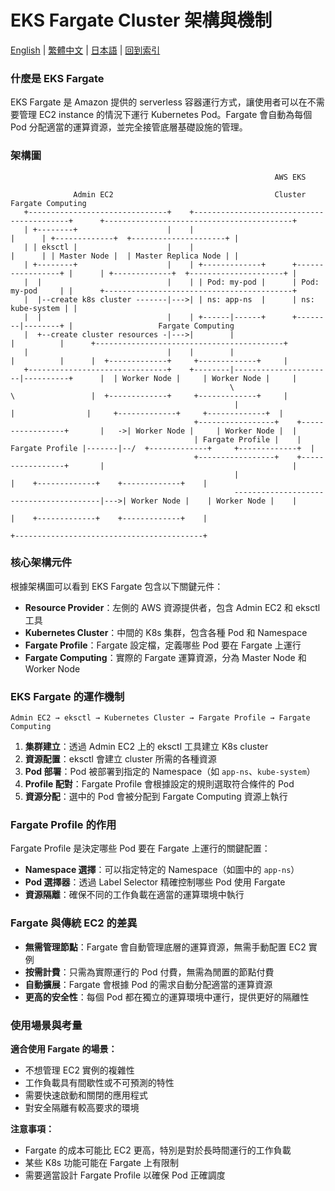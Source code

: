 # EKS Fargate Cluster 架構與機制

[English](../en/15_aws_eks_fargate_cluster.md) | [繁體中文](../zh-tw/15_aws_eks_fargate_cluster.md) | [日本語](../ja/15_aws_eks_fargate_cluster.md) | [回到索引](../README.md)

### 什麼是 EKS Fargate

EKS Fargate 是 Amazon 提供的 serverless 容器運行方式，讓使用者可以在不需要管理 EC2 instance 的情況下運行 Kubernetes Pod。Fargate 會自動為每個 Pod 分配適當的運算資源，並完全接管底層基礎設施的管理。

### 架構圖
```                                                                                                                                                                                                                                                                        
                                                           AWS EKS                                                                       

              Admin EC2                                    Cluster                                     Fargate Computing                 
   +-------------------------------+    +------------------------------------------+      +------------------------------------------+   
   | +--------+                    |    |                                          |      | +-------------+  +---------------------+ |   
   | | eksctl |                    |    |                                          |      | | Master Node |  | Master Replica Node | |   
   | +--------+                    |    | +-------------+      +-----------------+ |      | +-------------+  +---------------------+ |   
   |  |                            |    | | Pod: my-pod |      | Pod: my-pod     | |      +------------------------------------------+   
   |  |--create k8s cluster -------|--->| | ns: app-ns  |      | ns: kube-system | |                                                     
   |  |                            |    | +------|------+      +--------|--------+ |                   Fargate Computing                 
   |  +--create cluster resources -|--->|        |                      |          |      +------------------------------------------+   
   |                               |    |        |                      |          |      |  +-------------+     +-------------+     |   
   +-------------------------------+    +--------|----------------------|----------+      |  | Worker Node |     | Worker Node |     |   
                                                 \                      \                 |  +-------------+     +-------------+     |   
                                                  |                      |                |     +-------------+     +-------------+  |   
                                         +-----------------+    +-----------------+       |   ->| Worker Node |     | Worker Node |  |   
                                         | Fargate Profile |    | Fargate Profile |-------|--/  +-------------+     +-------------+  |   
                                         +-----------------+    +-----------------+       |                                          |   
                                                  |                                       |    +-------------+    +-------------+    |   
                                                  ----------------------------------------|--->| Worker Node |    | Worker Node |    |   
                                                                                          |    +-------------+    +-------------+    |   
                                                                                          +------------------------------------------+   
```

### 核心架構元件

根據架構圖可以看到 EKS Fargate 包含以下關鍵元件：

- **Resource Provider**：左側的 AWS 資源提供者，包含 Admin EC2 和 eksctl 工具
- **Kubernetes Cluster**：中間的 K8s 集群，包含各種 Pod 和 Namespace
- **Fargate Profile**：Fargate 設定檔，定義哪些 Pod 要在 Fargate 上運行
- **Fargate Computing**：實際的 Fargate 運算資源，分為 Master Node 和 Worker Node

### EKS Fargate 的運作機制

```
Admin EC2 → eksctl → Kubernetes Cluster → Fargate Profile → Fargate Computing
```

1. **集群建立**：透過 Admin EC2 上的 eksctl 工具建立 K8s cluster
2. **資源配置**：eksctl 會建立 cluster 所需的各種資源
3. **Pod 部署**：Pod 被部署到指定的 Namespace（如 `app-ns`、`kube-system`）
4. **Profile 配對**：Fargate Profile 會根據設定的規則選取符合條件的 Pod
5. **資源分配**：選中的 Pod 會被分配到 Fargate Computing 資源上執行

### Fargate Profile 的作用

Fargate Profile 是決定哪些 Pod 要在 Fargate 上運行的關鍵配置：

- **Namespace 選擇**：可以指定特定的 Namespace（如圖中的 `app-ns`）
- **Pod 選擇器**：透過 Label Selector 精確控制哪些 Pod 使用 Fargate
- **資源隔離**：確保不同的工作負載在適當的運算環境中執行

### Fargate 與傳統 EC2 的差異

- **無需管理節點**：Fargate 會自動管理底層的運算資源，無需手動配置 EC2 實例
- **按需計費**：只需為實際運行的 Pod 付費，無需為閒置的節點付費
- **自動擴展**：Fargate 會根據 Pod 的需求自動分配適當的運算資源
- **更高的安全性**：每個 Pod 都在獨立的運算環境中運行，提供更好的隔離性

### 使用場景與考量

**適合使用 Fargate 的場景：**
- 不想管理 EC2 實例的複雜性
- 工作負載具有間歇性或不可預測的特性
- 需要快速啟動和關閉的應用程式
- 對安全隔離有較高要求的環境

**注意事項：**
- Fargate 的成本可能比 EC2 更高，特別是對於長時間運行的工作負載
- 某些 K8s 功能可能在 Fargate 上有限制
- 需要適當設計 Fargate Profile 以確保 Pod 正確調度
